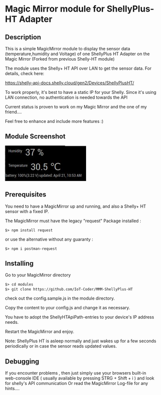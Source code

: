 # Magic Mirror module for ShellyPlus-HT Adapter

## Description
This is a simple MagicMirror module to display the sensor data (temperature,humidity and Voltage) of one ShellyPlus HT Adapter on the Magic Mirror (Forked from previous Shelly-HT module)

The module uses the Shelly+ HT API over LAN to get the sensor data. For details, check here: 

https://shelly-api-docs.shelly.cloud/gen2/Devices/ShellyPlusHT/

To work properly, it's best to have a static IP for your Shelly. Since it's using LAN connection, no authentication is needed towards the API

Current status is proven to work on my Magic Mirror and the one of my friend....

Feel free to enhance and include more features :)

## Module Screenshot
![shelly+ HT display](https://github.com/IoT-Coder/MMM-ShellyPlus-HT/blob/main/shellyplus-ht.jpg)

## Prerequisites
You need to have a MagicMirror up and running, and also a Shelly+ HT sensor with a fixed IP.

The MagicMirror must have the legacy "request" Package installed  :

```
$> npm install request
```

or use the alternative without any guaranty :

```
$> npm i postman-request
```

## Installing

Go to your MagicMirror directory
```
$> cd modules
$> git clone https://github.com/IoT-Coder/MMM-ShellyPlus-HT
```
check out the config.sample.js in the module directory. 

Copy the content to your config.js and change it as necessary. 

You have to adopt the ShellyHTApiPath-entries to your device's IP address needs.

Restart the MagicMirror and enjoy.

Note: ShellyPlus HT is asleep normally and just wakes up for a few seconds periodically or in case the sensor reads updated values.



## Debugging

If you encounter problems , then just simply use your browsers built-in web-console IDE ( usually available by pressing STRG + Shift + i ) and look for shelly's API communication
Or read the MagicMirror Log-file for any hints....
